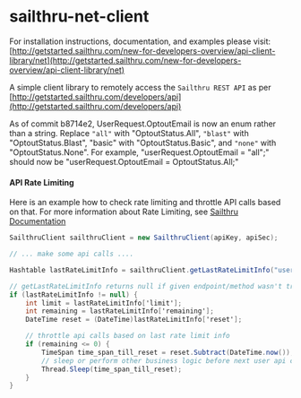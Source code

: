 sailthru-net-client
====================

For installation instructions, documentation, and examples please visit: [http://getstarted.sailthru.com/new-for-developers-overview/api-client-library/net](http://getstarted.sailthru.com/new-for-developers-overview/api-client-library/net)

A simple client library to remotely access the `Sailthru REST API` as per [http://getstarted.sailthru.com/developers/api](http://getstarted.sailthru.com/developers/api)

As of commit b8714e2, UserRequest.OptoutEmail is now an enum rather than a string. Replace `"all"` with "OptoutStatus.All", `"blast"` with "OptoutStatus.Blast", "basic" with "OptoutStatus.Basic", and `"none"` with "OptoutStatus.None". For example, "userRequest.OptoutEmail = "all";" should now be "userRequest.OptoutEmail = OptoutStatus.All;"

#### API Rate Limiting

Here is an example how to check rate limiting and throttle API calls based on that. For more information about Rate Limiting, see [Sailthru Documentation](https://getstarted.sailthru.com/new-for-developers-overview/api/api-technical-details/#Rate_Limiting)


```csharp
SailthruClient sailthruClient = new SailthruClient(apiKey, apiSec);

// ... make some api calls ....

Hashtable lastRateLimitInfo = sailthruClient.getLastRateLimitInfo("user", "post");

// getLastRateLimitInfo returns null if given endpoint/method wasn't triggered previously
if (lastRateLimitInfo != null) {
	int limit = lastRateLimitInfo['limit'];
	int remaining = lastRateLimitInfo['remaining'];
	DateTime reset = (DateTime)lastRateLimitInfo['reset'];

    // throttle api calls based on last rate limit info
    if (remaining <= 0) {
        TimeSpan time_span_till_reset = reset.Subtract(DateTime.now());
        // sleep or perform other business logic before next user api call
        Thread.Sleep(time_span_till_reset);
    }
}
```